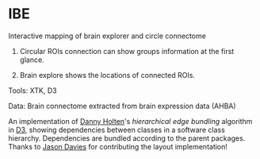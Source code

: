 # IBE
Interactive mapping of brain explorer and circle connectome

1. Circular ROIs connection can show groups information at the first glance.

2. Brain explore shows the locations of connected ROIs.

Tools: XTK, D3

Data: Brain connectome extracted from brain expression data (AHBA)


An implementation of [Danny Holten](http://www.win.tue.nl/~dholten/)'s *hierarchical edge bundling* algorithm in [D3](http://d3js.org/), showing dependencies between classes in a software class hierarchy. Dependencies are bundled according to the parent packages. Thanks to [Jason Davies](http://www.jasondavies.com/) for contributing the layout implementation!
